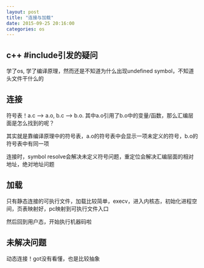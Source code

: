 ```yaml
---
layout: post
title: "连接与加载"
date: 2015-09-25 20:16:00
categories: os
---
```


## c++ #include引发的疑问

学了os, 学了编译原理，然而还是不知道为什么出现undefined symbol，不知道头文件干什么的

## 连接

符号表！a.c --> a.o, b.c --> b.o. 其中a.o引用了b.o中的变量/函数，那么汇编层面是怎么找到的呢？

其实就是靠编译原理中的符号表，a.o的符号表中会显示一项未定义的符号，b.o的符号表中有同一项

连接时，symbol resolve会解决未定义符号问题，重定位会解决汇编层面的相对地址，绝对地址问题

## 加载

只有静态连接的可执行文件，加载比较简单，execv，进入内核态，初始化进程空间，页表映射好，pc映射到可执行文件入口

然后回到用户态，开始执行机器码啦

## 未解决问题

动态连接！got没有看懂，也是比较抽象

